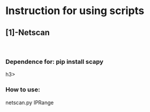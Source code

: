 # Instruction for using scripts

## [1]-Netscan
<br>
<h3>Dependence for: pip install scapy </h3>h3>
<h3>How to use: </h3>
netscan.py IPRange
